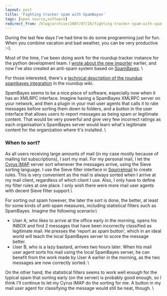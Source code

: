 ```yaml
---
layout: post
title: 'Fighting tracker spam with SpamBayes'
tags: [open source,software]
redirect_from: /blog/archive/2007/07/28/fighting-tracker-spam-with-spambayes
---
```


During the last few days I've had time to do some programming just for
fun. When you combine vacation and bad weather, you can be very
productive :-).

Most of the time, I've been doing work for the roundup tracker instance
for the python development team. I [wrote about the new
importer](archive/2007/07/25/life-as-a-sf-net-conversion-script-author "Life as a sf.net conversion script author")
earlier, and now I've also created an anti-spam system based on
[SpamBayes](http://spambayes.sf.net). \

For those interested, there's a [technical description of the roundup
spambayes
integration](http://www.mechanicalcat.net/tech/roundup/wiki/SpamBayesIntegration)
in the roundup wiki.

SpamBayes seems to be a nice piece of software, especially now when it
has an XMLRPC interface. Imagine having a SpamBayes XMLRPC server on
your network, and then a plugin in your mail user agents that calls it
to rate messages before sorting them down to folders, and a button in
the user interface that allows users to report messages as being spam or
legitimate content. That would be very powerful and give very few
incorrect ratings as each organisation's SpamBayes server would learn
what's legitimate content for the organization where it's installed. \

### When to sort?

As all users receiving large amounts of mail (in my case mostly because
of mailing list subscriptions), I sort my mail. For my personal mail, I
let the [Cyrus IMAP](http://cyrusimap.web.cmu.edu/) server sort whenever
the messages arrive, using the Sieve sorting language. I use the Sieve
filter interface in [Squirrelmail](http://www.squirrelmail.org/) to
create rules. This is very convenient as the mail is always sorted when
I arrive at my mail client, regardless of which client I use. Also, I
only have to define my filter rules at one place. I only wish there were
more mail user agents with decent Sieve filter support.\

For sorting out spam however, the later the sort is done, the better, at
least for some kinds of anti-spam measures, including statistical
filters such as SpamBayes. Imagine the following scenario:\

-   User A, who likes to arrive at the office early in the morning,
    opens his INBOX and find 2 messages that have been incorrectly
    classified as legitimate mail. He presses the 'report as spam
    button', which in an ideal world will teach the local SpamBayes
    server to score the message better.
-   User B, who is a lazy bastard, arrives two hours later. When his
    mail user agent sorts his mail using the local SpamBayes server, he
    can benefit from the work made by User A earlier in the morning, as
    the two messages are now correctly sorted. \

On the other hand, the statistical filters seems to work well enough for
the typical spam that sorting early (on the server) is probably good
enough, so I think I'll continue to let my Cyrus IMAP do the sorting for
me. A button in my mail user agent for classifying the message would
still be neat, though. \


